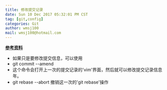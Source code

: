 ```yaml
---
title: 修改提交记录
date: Sun 10 Dec 2017 05:32:01 PM CST
tag: [git,config]
categories: Git
author: wmsj100
mail: wmsj100@hotmail.com
---
```


**[参考资料](https://segmentfault.com/a/1190000003947100)**

- 如果只是要修改提交信息，可以使用
- git commit --amend
- 这个命令会打开上一次的提交记录的'vim'界面，然后就可以修改提交记录信息年。
- git rebase --abort 撤销这一次的'git rebase'操作
